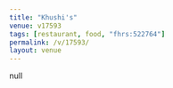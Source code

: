 ```yaml
---
title: "Khushi's"
venue: v17593
tags: [restaurant, food, "fhrs:522764"]
permalink: /v/17593/
layout: venue
---
```

null